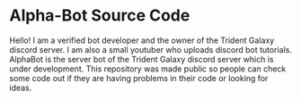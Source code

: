 # Alpha-Bot Source Code

Hello! I am a verified bot developer and the owner of the Trident Galaxy discord server. I am also a small youtuber who uploads discord bot tutorials. 
AlphaBot is the server bot of the Trident Galaxy discord server which is under development. This repository was made public so people can check some code out if they are having problems in their code or looking for ideas. 
